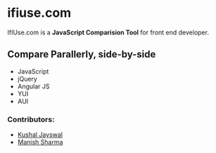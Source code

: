 # ifiuse.com
IfIUse.com is a **JavaScript Comparision Tool** for front end developer.

## Compare Parallerly, side-by-side
- JavaScript
- jQuery
- Angular JS
- YUI
- AUI


### Contributors:
* [Kushal Jayswal](http://github.com/kutec)
* [Manish Sharma](mailto:manishweb2009@gmail.com)

